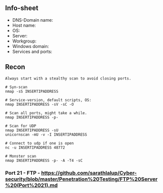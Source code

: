 ## Info-sheet

- DNS-Domain name:
- Host name:
- OS:
- Server:
- Workgroup:
- Windows domain:
- Services and ports:

## Recon

```
Always start with a stealthy scan to avoid closing ports.

# Syn-scan
nmap -sS INSERTIPADDRESS

# Service-version, default scripts, OS:
nmap INSERTIPADDRESS -sV -sC -O

# Scan all ports, might take a while.
nmap INSERTIPADDRESS -p-

# Scan for UDP
nmap INSERTIPADDRESS -sU
unicornscan -mU -v -I INSERTIPADDRESS

# Connect to udp if one is open
nc -u INSERTIPADDRESS 48772

# Monster scan
nmap INSERTIPADDRESS -p- -A -T4 -sC
```


### Port 21 - FTP - https://github.com/sarathlalup/Cyber-security/blob/master/Penetration%20Testing/FTP%20Server%20(Port%2021).md

